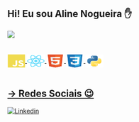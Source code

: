   ## Hi! Eu sou Aline Nogueira ✋

 <div>
   <a href="https://github.com/Linengmg">
   <img height="190px" src="https://github-readme-stats.vercel.app/api?username=Linengmg&show_icons=true&theme=neon&include_all_commits=true&count_private=true"/>
 </div>

  <br>

  <div style="display: inline_block"><br>
  <img align="center" alt="Aline-Js" height="30" width="40" src="https://raw.githubusercontent.com/devicons/devicon/master/icons/javascript/javascript-plain.svg">
  <img align="center" alt="Aline-React" height="30" width="40" src="https://raw.githubusercontent.com/devicons/devicon/master/icons/react/react-original.svg">
  <img align="center" alt="Aline-HTML" height="30" width="40" src="https://raw.githubusercontent.com/devicons/devicon/master/icons/html5/html5-original.svg">
  <img align="center" alt="Aline-CSS" height="30" width="40" src="https://raw.githubusercontent.com/devicons/devicon/master/icons/css3/css3-original.svg">
  <img align="center" alt="Aline-Python" height="30" width="40" src="https://raw.githubusercontent.com/devicons/devicon/master/icons/python/python-original.svg">
  </div>
  
  <br>
 
  ## &rightarrow; Redes Sociais 😉

  
[![Linkedin](https://img.shields.io/badge/LinkedIn-0077B5?style=for-the-badge&logo=linkedin&logoColor=white)](https://www.linkedin.com/in/aline-gomes-962689261/)

 

  

